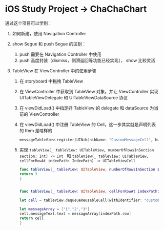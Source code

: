 # iOS Study Project -> ChaChaChart

通过这个项目可以学到：

1. 如何新建，使用 Navigation Controller

2. show Segue 和 push Segue 的区别：
    
    1. push 需要在 Navigation Controller 中使用
    2. push 高度封装（dismiss，侧滑返回等功能已经实现）， show 比较灵活

3. TableView 在 ViewController 中的使用步骤

    1. 在 storyboard 中拖拽 TableView
    2. 在 ViewController 中获取到 TableView 对象，并让  ViewController 实现 UITableViewDelegate 和 UITableViewDataSource 协议
    3. 在 viewDidLoad() 中指定好 TableView 的 delegate 和 dataSource 为当前的 ViewController
    4. 在 viewDidLoad() 中注册 TableView 的 Cell，这一步其实就是声明列表的 Item 是啥样的
    
        ```swift
        messageTableView.register(UINib(nibName: "CustomMessageCell", bundle: nil), forCellReuseIdentifier: "customMessageCell")
       ```
    
    5. 实现 `tableView(_ tableView: UITableView, numberOfRowsInSection section: Int) -> Int `  和 `tableView(_ tableView: UITableView, cellForRowAt indexPath: IndexPath) -> UITableViewCell`
    
        ```swift
        func tableView(_ tableView: UITableView, numberOfRowsInSection section: Int) -> Int {
        return 3
        }
        
        
        func tableView(_ tableView: UITableView, cellForRowAt indexPath: IndexPath) -> UITableViewCell {
        
        let cell = tableView.dequeueReusableCell(withIdentifier: "customMessageCell", for: indexPath) as! CustomMessageCell
        
        let messageArray = ["1","2","3"]
        cell.messageText.text = messageArray[indexPath.row]
        return cell
        }
       ``` 
